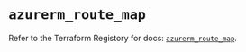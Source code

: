 # `azurerm_route_map`

Refer to the Terraform Registory for docs: [`azurerm_route_map`](https://www.terraform.io/docs/providers/azurerm/r/route_map).
